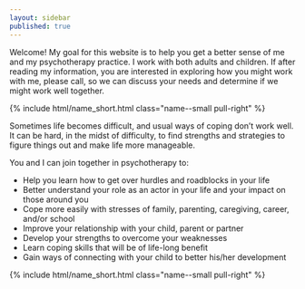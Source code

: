```yaml
---
layout: sidebar
published: true
---
```


Welcome! My goal for this website is to help you get a better sense of me and my psychotherapy practice. I work with both adults and children.  If after reading my information, you are interested in exploring how you might work with me, please call, so we can discuss your needs and determine if we might work well together.

<div class="col-xs-12 margin-trailer-dbl">
	{% include html/name_short.html class="name--small pull-right" %}
</div>
     
Sometimes life becomes difficult, and usual ways of coping don’t work well. It can be hard, in the midst of difficulty, to find strengths and strategies to figure things out and make life more manageable.

You and I can join together in psychotherapy to:

- Help you learn how to get over hurdles and roadblocks in your life 
- Better understand your role as an actor in your life and your impact on those around you
- Cope more easily with stresses of family, parenting, caregiving, career, and/or school 
- Improve your relationship with your child, parent or partner
- Develop your strengths to overcome your weaknesses
- Learn coping skills that will be of life-long benefit
- Gain ways of connecting with your child to better his/her development

{% include html/name_short.html class="name--small pull-right" %}

